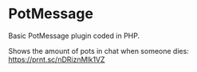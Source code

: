 # PotMessage
Basic PotMessage plugin coded in PHP.

Shows the amount of pots in chat when someone dies:
https://prnt.sc/nDRiznMlk1VZ
